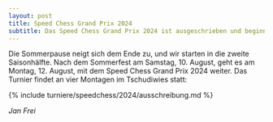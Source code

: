 ```yaml
---
layout: post
title: Speed Chess Grand Prix 2024
subtitle: Das Speed Chess Grand Prix 2024 ist ausgeschrieben und beginnt am 12. August.
---
```


Die Sommerpause neigt sich dem Ende zu, und wir starten in die zweite Saisonhälfte. Nach dem Sommerfest am Samstag, 10.
August, geht es am Montag, 12. August, mit dem Speed Chess Grand Prix 2024 weiter. Das Turnier findet an vier Montagen
im Tschudiwies statt:

{% include turniere/speedchess/2024/ausschreibung.md %}

_Jan Frei_
